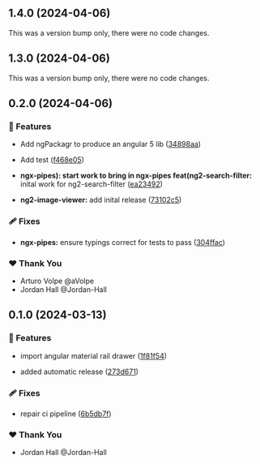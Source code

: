 ## 1.4.0 (2024-04-06)

This was a version bump only, there were no code changes.

## 1.3.0 (2024-04-06)

This was a version bump only, there were no code changes.

## 0.2.0 (2024-04-06)


### 🚀 Features

- Add ngPackagr to produce an angular 5 lib ([34898aa](https://github.com/danielglejzner/ngx-maintenance/commit/34898aa))

- Add test ([f468e05](https://github.com/danielglejzner/ngx-maintenance/commit/f468e05))

- **ngx-pipes): start work to bring in ngx-pipes feat(ng2-search-filter:** inital work for ng2-search-filter ([ea23492](https://github.com/danielglejzner/ngx-maintenance/commit/ea23492))

- **ng2-image-viewer:** add inital release ([73102c5](https://github.com/danielglejzner/ngx-maintenance/commit/73102c5))


### 🩹 Fixes

- **ngx-pipes:** ensure typings correct for tests to pass ([304ffac](https://github.com/danielglejzner/ngx-maintenance/commit/304ffac))


### ❤️  Thank You

- Arturo Volpe @aVolpe
- Jordan Hall @Jordan-Hall

## 0.1.0 (2024-03-13)


### 🚀 Features

- import angular material rail drawer ([1f81f54](https://github.com/danielglejzner/ngx-maintenance/commit/1f81f54))

- added automatic release ([273d671](https://github.com/danielglejzner/ngx-maintenance/commit/273d671))


### 🩹 Fixes

- repair ci pipeline ([6b5db7f](https://github.com/danielglejzner/ngx-maintenance/commit/6b5db7f))


### ❤️  Thank You

- Jordan Hall @Jordan-Hall